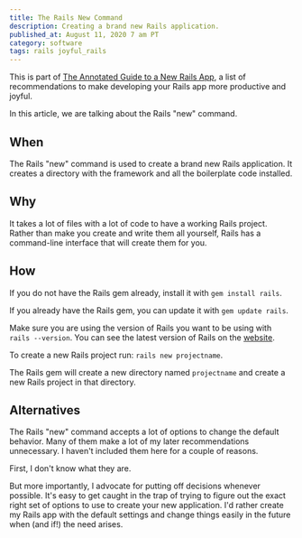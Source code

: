 ```yaml
---
title: The Rails New Command
description: Creating a brand new Rails application.
published_at: August 11, 2020 7 am PT
category: software
tags: rails joyful_rails
---
```


This is part of [The Annotated Guide to a New Rails
App](the_annotated_guide_to_a_new_rails_app), a list of
recommendations to make developing your Rails app more productive and joyful.

In this article, we are talking about the Rails "new" command.

## When

The Rails "new" command is used to create a brand new Rails application. It
creates a directory with the framework and all the boilerplate code installed.

## Why

It takes a lot of files with a lot of code to have a working Rails project.
Rather than make you create and write them all yourself, Rails has a command-line
interface that will create them for you.

## How

If you do not have the Rails gem already, install it with `gem install rails`.

If you already have the Rails gem, you can update it with `gem update rails`.

Make sure you are using the version of Rails you want to be using with `rails
--version`. You can see the latest version of Rails on the
[website](https://rubyonrails.org).

To create a new Rails project run: `rails new projectname`.

The Rails gem will create a new directory named `projectname` and create a new
Rails project in that directory.

## Alternatives

The Rails "new" command accepts a lot of options to change the default behavior.
Many of them make a lot of my later recommendations unnecessary. I haven't
included them here for a couple of reasons.

First, I don't know what they are.

But more importantly, I advocate for putting off decisions whenever possible.
It's easy to get caught in the trap of trying to figure out the exact right set
of options to use to create your new application. I'd rather create my Rails app with the default settings and change things easily in the future when (and if!) the need arises.
